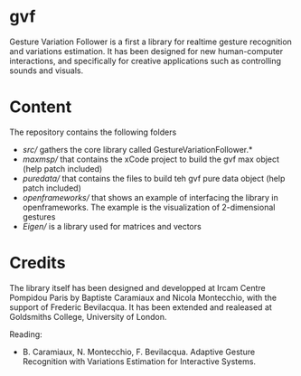 gvf
===

Gesture Variation Follower is a first a library for realtime gesture recognition and variations estimation. It has been designed for new human-computer interactions, and specifically for creative applications such as controlling sounds and visuals. 


Content
===

The repository contains the following folders
- *src/* gathers the core library called GestureVariationFollower.*
- *maxmsp/* that contains the xCode project to build the gvf max object (help patch included)
- *puredata/* that contains the files to build teh gvf pure data object  (help patch included)
- *openframeworks/* that shows an example of interfacing the library in openframeworks. The example is the visualization of 2-dimensional gestures
- *Eigen/* is a library used for matrices and vectors


Credits
===

The library itself has been designed and developped at Ircam Centre Pompidou Paris by Baptiste Caramiaux and Nicola Montecchio, with the support of Frederic Bevilacqua. It has been extended and realeased at Goldsmiths College, University of London. 

Reading:
- B. Caramiaux, N. Montecchio, F. Bevilacqua. Adaptive Gesture Recognition with Variations Estimation for Interactive Systems.
